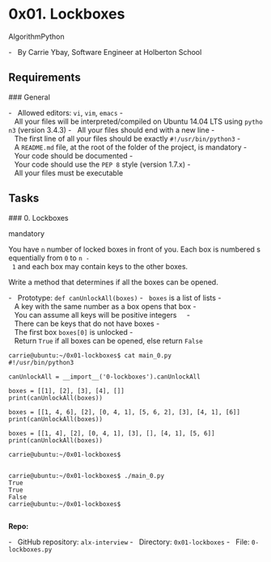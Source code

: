 0x01. Lockboxes 
 =============== 
  
 AlgorithmPython 
  
 -   By Carrie Ybay, Software Engineer at Holberton School 
  
 Requirements 
 ------------ 
  
 ### General 
  
 -   Allowed editors: `vi`, `vim`, `emacs` 
 -   All your files will be interpreted/compiled on Ubuntu 14.04 LTS using `python3` (version 3.4.3) 
 -   All your files should end with a new line 
 -   The first line of all your files should be exactly `#!/usr/bin/python3` 
 -   A `README.md` file, at the root of the folder of the project, is mandatory 
 -   Your code should be documented 
 -   Your code should use the `PEP 8` style (version 1.7.x) 
 -   All your files must be executable 
  
 Tasks 
 ----- 
  
 ### 0\. Lockboxes 
  
 mandatory 
  
  
 You have `n` number of locked boxes in front of you. Each box is numbered sequentially from `0` to `n - 1` and each box may contain keys to the other boxes. 
  
 Write a method that determines if all the boxes can be opened. 
  
 -   Prototype: `def canUnlockAll(boxes)` 
 -   `boxes` is a list of lists 
 -   A key with the same number as a box opens that box 
 -   You can assume all keys will be positive integers 
     -   There can be keys that do not have boxes 
 -   The first box `boxes[0]` is unlocked 
 -   Return `True` if all boxes can be opened, else return `False` 
  
 ``` 
 carrie@ubuntu:~/0x01-lockboxes$ cat main_0.py 
 #!/usr/bin/python3 
  
 canUnlockAll = __import__('0-lockboxes').canUnlockAll 
  
 boxes = [[1], [2], [3], [4], []] 
 print(canUnlockAll(boxes)) 
  
 boxes = [[1, 4, 6], [2], [0, 4, 1], [5, 6, 2], [3], [4, 1], [6]] 
 print(canUnlockAll(boxes)) 
  
 boxes = [[1, 4], [2], [0, 4, 1], [3], [], [4, 1], [5, 6]] 
 print(canUnlockAll(boxes)) 
  
 carrie@ubuntu:~/0x01-lockboxes$ 
  
 ``` 
  
 ``` 
 carrie@ubuntu:~/0x01-lockboxes$ ./main_0.py 
 True 
 True 
 False 
 carrie@ubuntu:~/0x01-lockboxes$ 
  
 ``` 
  
 **Repo:** 
  
 -   GitHub repository: `alx-interview` 
 -   Directory: `0x01-lockboxes` 
 -   File: `0-lockboxes.py`
